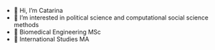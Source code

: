 - 👋 Hi, I’m Catarina
- 👀 I’m interested in political science and computational social science methods
- 🌱 Biomedical Engineering MSc
- 🌱 International Studies MA


<!---
CT-P/CT-P is a ✨ special ✨ repository because its `README.md` (this file) appears on your GitHub profile.
You can click the Preview link to take a look at your changes.
--->
